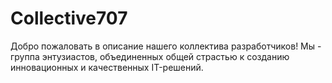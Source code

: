 # Collective707

Добро пожаловать в описание нашего коллектива разработчиков! Мы - группа энтузиастов, объединенных общей страстью к созданию инновационных и качественных IT-решений.
